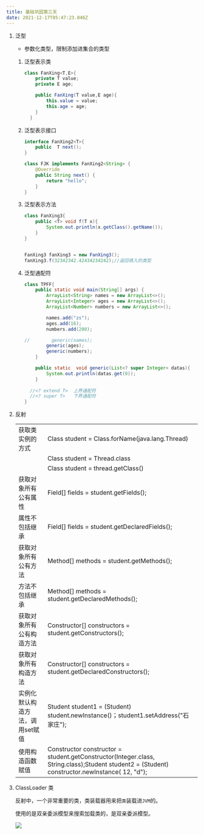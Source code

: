 ```yaml
---
title: 基础巩固第三天
date: 2021-12-17T05:47:23.046Z
---
```

1. 泛型

   * 参数化类型，限制添加进集合的类型

   1. 泛型表示类

      ```java
      class FanXing<T,E>{
          private T value;
          private E age;

          public FanXing(T value,E age){
              this.value = value;
              this.age = age;
          }
        }
      ```
   2. 泛型表示接口

      ```java
      interface FanXing2<T>{
          public  T next();
      }

      class FJK implements FanXing2<String> {
          @Override
          public String next() {
              return "hello";
          }
      }
      ```
   3. 泛型表示方法

      ```java
      class FanXing3{
          public <T> void f(T x){
              System.out.println(x.getClass().getName());
          }
      }


      FanXing3 fanXing3 = new FanXing3();
      fanXing3.f(32342342.42434234242);//返回填入的类型
      ```
   4. 泛型通配符

      ```java
      class TPFF{
          public static void main(String[] args) {
              ArrayList<String> names = new ArrayList<>();
              ArrayList<Integer> ages = new ArrayList<>();
              ArrayList<Number> numbers = new ArrayList<>();

              names.add("zs");
              ages.add(16);
              numbers.add(200);

      //        generic(names);
              generic(ages);
              generic(numbers);
          }

          public static  void generic(List<? super Integer> datas){
              System.out.println(datas.get(0));
          }
        
        //<? extend T>  上界通配符    
        //<? super T>   下界通配符
      }
      ```
2. 反射

   |                   |                                                                                                                                               |
   | ----------------- | --------------------------------------------------------------------------------------------------------------------------------------------- |
   | 获取类实例的方式          | Class student = Class.forName(java.lang.Thread)                                                                                               |
   |                   | Class student = Thread.class                                                                                                                  |
   |                   | Class student = thread.getClass()                                                                                                             |
   | 获取对象所有公有属性        | Field\[] fields = student.getFields();                                                                                                        |
   | 属性不包括继承           | Field\[] fields = student.getDeclaredFields();                                                                                                |
   | 获取对象所有公有方法        | Method\[] methods = student.getMethods();                                                                                                     |
   | 方法不包括继承           | Method\[] methods = student.getDeclaredMethods();                                                                                             |
   | 获取对象所有公有构造方法      | Constructor\[] constructors = student.getConstructors();                                                                                      |
   | 获取对象所有构造方法        | Constructor\[] constructors = student.getDeclaredConstructors();                                                                              |
   | 实例化默认构造方法，调用set赋值 | Student student1 = (Student) student.newInstance()；student1.setAddress("石家庄");                                                                |
   | 使用构造函数赋值          | Constructor constructor = student.getConstructor(Integer.class, String.class);Student student2 = (Student) constructor.newInstance( 12, "d"); |
3. ClassLoader 类

   反射中，一个非常重要的类，类装载器用来把`类`装载进`JVM`的。

   使用的是双亲委派模型来搜索加载类的，是双亲委派模型。

   ![](images/双亲委派模型.png)